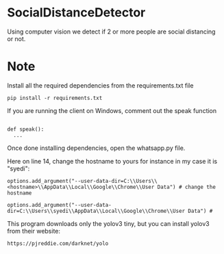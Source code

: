 # SocialDistanceDetector

Using computer vision we detect if 2 or more people are social distancing or not.

# Note

Install all the required dependencies from the requirements.txt file

```
pip install -r requirements.txt
```
If you are running the client on Windows, comment out the speak function
```

def speak():
  ...

```
Once done installing dependencies, open the whatsapp.py file.

Here on line 14, change the hostname to yours for instance in my case it is "syedi":
```
options.add_argument("--user-data-dir=C:\\Users\\<hostname>\\AppData\\Local\\Google\\Chrome\\User Data") # change the hostname

options.add_argument("--user-data-dir=C:\\Users\\syedi\\AppData\\Local\\Google\\Chrome\\User Data") # 

```

This program downloads only the yolov3 tiny, but you can install yolov3 from their website:

``` https://pjreddie.com/darknet/yolo ```
